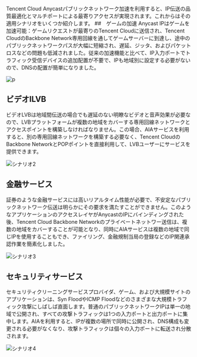 Tencent Cloud Anycastパブリックネットワーク加速を利用すると、IP伝送の品質最適化とマルチポートによる最寄りアクセスが実現されます。これからはその適用シナリオをいくつか紹介します。
##　ゲームの加速
Anycast IPはゲームを加速可能：ゲームリクエストが最寄りのTencent Cloudに送信され、Tencent CloudのBackbone Network専用回線を通してゲームサーバーに到達し、途中のパブリックネットワークパスが大幅に短縮され、遅延、ジッタ、およびパケットロスなどの問題も低減されました。従来の加速機能と比べて、IP入力ポートでトラフィック受信デバイスの追加配置が不要で、IPも地域別に設定する必要がないので、DNSの配置が簡単になりました。

![p](https://mc.qcloudimg.com/static/img/5aad2b50ac0b5d400dfe829da06407e8/image.png)

## ビデオILVB
ビデオLVBは地域間伝送の場合でも遅延のない明瞭なビデオと音声効果が必要なので、LVBプラットフォームが複数の地域をカバーする専用回線ネットワークとアクセスポイントを構築しなければなりません。この場合、AIAサービスを利用すると、別の専用回線ネットワークを構築する必要なく、Tencent CloudのBackbone NetworkとPOPポイントを直接利用して、LVBユーザーにサービスを提供できます。

![シナリオ2](https://mc.qcloudimg.com/static/img/b95923a67c69b3b225a29c59390c9321/image.png)

## 金融サービス
証券のような金融サービスには高いリアルタイム性能が必要で、不安定なパブリックネットワーク伝送は明らかにその要求を満たすことができません。このようなアプリケーションのアクセスレイヤがAnycastのIPにバインディングされた後、Tencent Cloud Backbone Networkのプライベートネットワー送信は、複数の地域をカバーすることが可能となり、同時にAIAサービスは複数の地域で同じIPを使用することもでき、ファイリング、金融規制当局の登録などのIP関連承認作業を簡素化しました。

![シナリオ3](https://mc.qcloudimg.com/static/img/fbc711c2b3c9b219c42f3b3f08cecb16/image.png)

## セキュリティサービス
セキュリティクリーニングサービスプロバイダ、ゲーム、および大規模サイトのアプリケーションは、Syn FloodやICMP Floodなどのさまざまな大規模トラフィック攻撃にしばしば直面します。普通のパブリックネットワークIPは単一の地域で公開され、すべての攻撃トラフィックは1つの入力ポートと出力ポートに集中します。AIAを利用すると、IPが複数の場所で同時に公開され、DNS構成も変更される必要がなくなり、攻撃トラフィックは個々の入力ポートに転送され分散されます。

![シナリオ4](https://mc.qcloudimg.com/static/img/456fe104ee331e7c1b7e3156671256b3/image.png)

